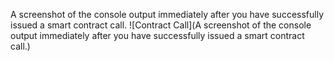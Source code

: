 
A screenshot of the console output immediately after you have successfully issued a smart contract call.
![Contract Call](A screenshot of the console output immediately after you have successfully issued a smart contract call.)
